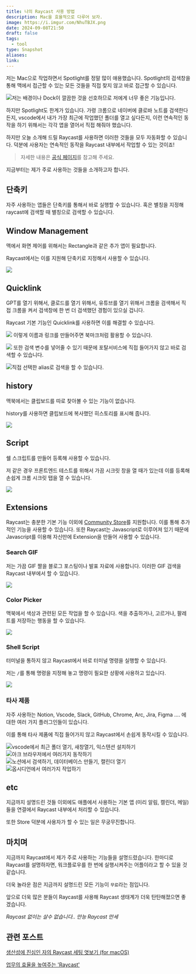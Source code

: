 ```yaml
---
title: 나의 Raycast 사용 방법
description: Mac을 효율적으로 다루어 보자.
image: https://i.imgur.com/NhuTBJX.png
date: 2024-09-08T21:50
draft: false
tags:
  - tool
type: Snapshot
aliases: 
link:
---
```


저는 Mac으로 작업하면서 Spotlight를 정말 많이 애용했습니다. Spotlight의 검색창을 통해 맥에서 접근할 수 있는 모든 것들을 직접 찾지 않고 바로 접근할 수 있습니다.

![저는 배경이나 Dock이 깔끔한 것을 선호하므로 저에게 너무 좋은 기능입니다.](https://i.imgur.com/A12Ha1P.png)


하지만 Spotlight도 한계가 있습니다. 가령 크롬으로 네이버에 클로바 노트를 검색한다든지, vscode에서 내가 가장 최근에 작업했던 폴더를 열고 싶다든지, 이런 연속적인 동작을 하기 위해서는 각각 앱을 열어서 직접 해줘야 했습니다.

하지만 오늘 소개해 드릴 Raycast를 사용하면 이러한 것들을 모두 자동화할 수 있습니다. 덕분에 사용자는 연속적인 동작을 Raycast 내부에서 작업할 수 있는 것이죠!

> 자세한 내용은 [공식 페이지]( https://www.raycast.com/)를 참고해 주세요.

지금부터는 제가 주로 사용하는 것들을 소개하고자 합니다.

## 단축키 

자주 사용하는 앱들은 단축키를 통해서 바로 실행할 수 있습니다. 혹은 별칭을 지정해 raycast에 검색할 때 별칭으로 검색할 수 있습니다.


## Window Management

맥에서 화면 제어를 위해서는 Rectangle과 같은 추가 앱이 필요합니다.

Raycast에서는 이를 지원해 단축키로 지정해서 사용할 수 있습니다.

![](https://i.imgur.com/l9b6luF.png)


## Quicklink

GPT를 열기 위해서, 클로드를 열기 위해서, 유튜브를 열기 위해서 크롬을 검색해서 직접 크롬을 켜서 검색창에 한 번 더 검색했던 경험이 있으실 겁니다.

Raycast 기본 기능인 Quicklink를 사용하면 이를 해결할 수 있습니다.

![](https://i.imgur.com/N7mi3n9.png)
이렇게 이름과 링크를 만들어주면 북마크처럼 활용할 수 있습니다.

![](https://i.imgur.com/hnjQGxJ.png)
또한 검색 변수를 넣어줄 수 있기 때문에 포탈서비스에 직접 들어가지 않고 바로 검색할 수 있습니다.

![직접 선택한 alias로 검색을 할 수 있습니다.](https://i.imgur.com/opzVJ4M.png)
## history

맥북에서는 클립보드를 따로 찾아볼 수 있는 기능이 없습니다.

history를 사용하면 클립보드에 복사했던 히스토리를 표시해 줍니다.

![](https://i.imgur.com/6M8AhDM.png)
## Script

쉘 스크립트를 만들어 등록해 사용할 수 있습니다.

저 같은 경우 프론트엔드 테스트를 위해서 가끔 시크릿 창을 열 때가 있는데 이를 등록해 손쉽게 크롬 시크릿 탭을 열 수 있습니다.

![](https://i.imgur.com/5hapg8m.png)


## Extensions

Raycast는 충분한 기본 기능 이외에 [Community Store](https://www.raycast.com/store)를 지원합니다. 이를 통해 추가적인 기능을 사용할 수 있습니다. 또한 Raycast는 Javascript로 이루어져 있기 때문에 Javascript를 이용해 자신만에 Extension을 만들어 사용할 수 있습니다.


### Search GIF

저는 가끔 GIF 짤을 블로그 포스팅이나 발표 자료에 사용합니다. 이러한 GIF 검색을 Raycast 내부에서 할 수 있습니다.

![](https://i.imgur.com/6LjDXA9.png)

### Color Picker

맥북에서 색상과 관련된 모든 작업을 할 수 있습니다. 색을 추출하거나, 고르거나, 팔레트를 저장하는 행동을 할 수 있습니다.

![](https://i.imgur.com/NzWYSSS.png)
### Shell Script

터미널을 통하지 않고 Raycast에서 바로 터미널 명령을 실행할 수 있습니다.

저는 `/`를 통해 명령을 지정해 놓고 명령이 필요한 상황에 사용하고 있습니다.

![](https://i.imgur.com/M9joOpC.png)
### 타사 제품

자주 사용하는 Notion, Vscode, Slack, GitHub, Chrome, Arc, Jira, Figma .... 에 대한 여러 가지 플러그인들이 있습니다.

이를 통해 타사 제품에 직접 들어가지 않고 Raycast에서 손쉽게 동작시킬 수 있습니다.


![vscode에서 최근 폴더 열기, 새창열기, 익스텐션 설치하기](https://i.imgur.com/LnfTp9w.png)
![아크 브라우저에서 여러가지 동작하기](https://i.imgur.com/m3uHNGl.png)
![노션에서 검색하기, 데이터베이스 만들기, 캘린더 열기](https://i.imgur.com/tYE1YX0.png)
![옵시디언에서 여러가지 작업하기](https://i.imgur.com/iM7iuIM.png)

## etc

지금까지 설명드린 것들 이외에도 애플에서 사용하는 기본 앱 (미리 알림, 캘린더, 메일)들을 연결에서 Raycast 내부에서 처리할 수 있습니다.

또한 Store 덕분에 사용자가 할 수 있는 일은 무궁무진합니다.

## 마치며


지금까지 Raycast에서 제가 주로 사용하는 기능들을 설명드렸습니다. 한마디로 Raycast를 설명하자면, 워크플로우를 한 번에 실행시켜주는 어플이라고 할 수 있을 것 같습니다.

더욱 놀라운 점은 지금까지 설명드린 모든 기능이 `무료`라는 점입니다.

앞으로 더욱 많은 분들이 Raycast를 사용해 Raycast 생태계가 더욱 탄탄해졌으면 좋겠습니다.

_Raycast 없이는 살수 없습니다.. 만능 Raycast 만세_


## 관련 포스트

[생산성에 진심인 자의 Raycast 세팅 엿보기 (for macOS)](https://velog.io/@wisepine/%EC%83%9D%EC%82%B0%EC%84%B1%EC%97%90-%EC%A7%84%EC%8B%AC%EC%9D%B8-%EA%B0%9C%EB%B0%9C%EC%9E%90%EC%9D%98-Raycast-%EC%84%B8%ED%8C%85-%EC%97%BF%EB%B3%B4%EA%B8%B0-for-macOS)

[업무의 효율을 높여주는 'Raycast'](https://brunch.co.kr/@ggk234/32)

